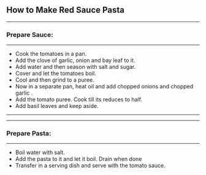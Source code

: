  ## How to Make Red Sauce Pasta
 ***
 ### Prepare Sauce:
 ***
 * Cook the tomatoes in a pan.
 * Add the clove of garlic, onion and bay leaf to it.
 * Add water and then season with salt and sugar.
 * Cover and let the tomatoes boil.
 * Cool and then grind to a puree.
 * Now in a separate pan, heat oil and add chopped onions and chopped   garlic .
 * Add the tomato puree. Cook till its reduces to half.
 * Add basil leaves and keep aside.
 ***
 ***
### Prepare Pasta:
***
* Boil water with salt.
* Add the pasta to it and let it boil. Drain when done
* Transfer in a serving dish and serve with the tomato sauce.